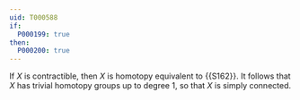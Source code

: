 ```yaml
---
uid: T000588
if:
  P000199: true
then:
  P000200: true
---
```


If $X$ is contractible, then $X$ is homotopy equivalent to {{S162}}. It follows that $X$ has trivial homotopy groups up to degree $1$, so that $X$ is simply connected.
